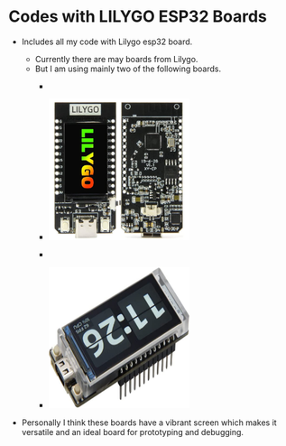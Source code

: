 # Codes with LILYGO ESP32 Boards
- Includes all my code with Lilygo esp32 board.
  - Currently there are may boards from Lilygo.
  - But  I am using mainly two of the following boards.
    - <p align = "center">
    - <img src = "https://github.com/pradipta03/codes/blob/main/Arduino/TTGO%20ESP32/ESP32_114_inch.JPG" width  = "250" height = "250"/>

    - <p align = "center">
    - <img src = "https://github.com/pradipta03/codes/blob/main/Arduino/TTGO%20ESP32/ESP32_19_inch.jpg" width  = "250" height = "250"/>

- Personally I think these boards have a vibrant screen which makes it versatile and an ideal board for prototyping and debugging.
